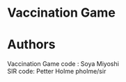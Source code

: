 # Vaccination Game

# Authors
Vaccination Game code : Soya Miyoshi    
SIR code: Petter Holme pholme/sir  







